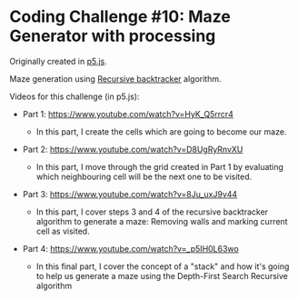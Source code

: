 # Coding Challenge #10: Maze Generator with processing

Originally created in [p5.js](https://github.com/CodingTrain/Rainbow-Code/tree/master/CodingChallenges/CC_010_Maze_DFS_p5.js).

Maze generation using [Recursive backtracker](https://en.wikipedia.org/wiki/Maze_generation_algorithm#Recursive_backtracker) algorithm.

Videos for this challenge (in p5.js):
* Part 1: https://www.youtube.com/watch?v=HyK_Q5rrcr4
  * In this part, I create the cells which are going to become our maze.
  
* Part 2: https://www.youtube.com/watch?v=D8UgRyRnvXU
  * In this part, I move through the grid created in Part 1 by evaluating which neighbouring cell will be the next one to be visited.
  
* Part 3: https://www.youtube.com/watch?v=8Ju_uxJ9v44
  * In this part, I cover steps 3 and 4 of the recursive backtracker algorithm to generate a maze: Removing walls and marking current cell as visited.
  
* Part 4: https://www.youtube.com/watch?v=_p5IH0L63wo
  * In this final part, I cover the concept of a "stack" and how it's going to help us generate a maze using the Depth-First Search Recursive algorithm
